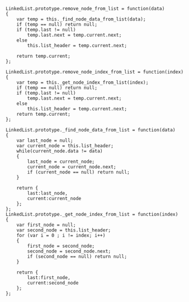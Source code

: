     LinkedList.prototype.remove_node_from_list = function(data)
    {
        var temp = this._find_node_data_from_list(data);
        if (temp == null) return null;
        if (temp.last != null)
            temp.last.next = temp.current.next;
        else
            this.list_header = temp.current.next;

        return temp.current;
    };

    LinkedList.prototype.remove_node_index_from_list = function(index)
    {
        var temp = this._get_node_index_from_list(index);
        if (temp == null) return null;
        if (temp.last != null)
            temp.last.next = temp.current.next;
        else
            this.list_header = temp.current.next;
        return temp.current;
    };

    LinkedList.prototype._find_node_data_from_list = function(data)
    {
        var last_node = null;
        var current_node = this.list_header;
        while(current_node.data != data)
        {
            last_node = current_node;
            current_node = current_node.next;
            if (current_node == null) return null;
        }

        return {
            last:last_node,
            current:current_node
        };
    };
    LinkedList.prototype._get_node_index_from_list = function(index)
    {
        var first_node = null;
        var second_node = this.list_header;
        for (var i = 0 ; i != index; i++)
        {
            first_node = second_node;
            second_node = second_node.next;
            if (second_node == null) return null;
        }

        return {
            last:first_node,
            current:second_node
        };
    };
